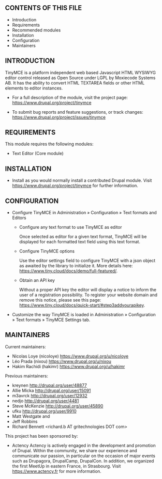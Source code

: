 CONTENTS OF THIS FILE
---------------------

* Introduction
* Requirements
* Recommended modules
* Installation
* Configuration
* Maintainers

INTRODUCTION
------------

TinyMCE is a platform independent web based Javascript HTML WYSIWYG editor
control released as Open Source under LGPL by Moxiecode Systems AB.
It has the ability to convert HTML TEXTAREA fields or other HTML elements to
editor instances.

* For a full description of the module, visit the project page:
  https://www.drupal.org/project/tinymce

* To submit bug reports and feature suggestions, or track changes:
  https://www.drupal.org/project/issues/tinymce

REQUIREMENTS
------------

This module requires the following modules:

* Text Editor (Core module)

INSTALLATION
------------

* Install as you would normally install a contributed Drupal module. Visit
  https://www.drupal.org/project/tinymce for further information.

CONFIGURATION
-------------

* Configure TinyMCE in Administration » Configuration » Text formats and
  Editors

  - Configure any text format to use TinyMCE as editor

    Once selected as editor for a given text format, TinyMCE will be displayed
    for each formatted text field using this text format.

  - Configure TinyMCE options

    Use the editor settings field to configure TinyMCE with a json object as
    awaited by the library to initialize it. More details here:
    https://www.tiny.cloud/docs/demo/full-featured/.

  - Obtain an API key

    Without a proper API key the editor will display a notice to inform the
    user of a registration possibility. To register your website domain and
    remove this notice, please see this page:
    https://www.tiny.cloud/docs/quick-start/#step3addyourapikey.

* Customize the way TinyMCE is loaded in Administration » Configuration »
  Text formats » TinyMCE Settings tab.

MAINTAINERS
-----------

Current maintainers:
* Nicolas Loye (nicoloye) https://www.drupal.org/u/nicoloye
* Léo Prada (nixou) https://www.drupal.org/u/nixou
* Hakim Rachidi (hakimr) https://www.drupal.org/u/hakimr

Previous maintainers:
* kreynen http://drupal.org/user/48877
* Allie Micka http://drupal.org/user/15091
* m3avrck http://drupal.org/user/12932
* nedjo http://drupal.org/user/4481
* Steve McKenzie http://drupal.org/user/45890
* ufku http://drupal.org/user/9910
* Matt Westgate <drupal AT asitis DOT org> and
* Jeff Robbins <robbins AT jjeff DOT com>
* Richard Bennett <richard.b AT gritechnologies DOT com>

This project has been sponsored by:
* Actency
  Actency is actively engaged in the development and promotion of Drupal.
  Within the community, we share our experience and communicate our passion, in
  particular on the occasion of major events such as Drupagora, DrupalCamp,
  DrupalCon. In addition, we organized the first MeetUp in eastern France, in
  Strasbourg. Visit https://www.actency.fr for more information.
